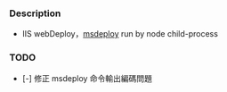 ### Description 
*  IIS webDeploy，[msdeploy](https://www.npmjs.com/package/msdeploy) run by node child-process
### TODO
- [-] 修正 msdeploy 命令輸出編碼問題